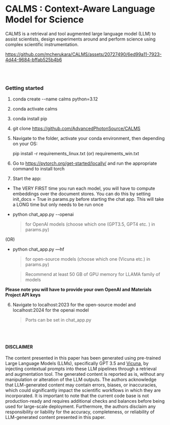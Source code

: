 # CALMS : Context-Aware Language Model for Science

CALMS is a retrieval and tool augmented large language model (LLM) to assist scientists, design experiments around and perform science using complex scientific instrumentation. 



https://github.com/mcherukara/CALMS/assets/20727490/6ed99a11-7923-4d44-9684-bffab525b4b6

<br/><br/>

### Getting started

1. conda create --name calms python=3.12

2. conda activate calms

3. conda install pip

4. git clone https://github.com/AdvancedPhotonSource/CALMS

5. Navigate to the folder, activate your conda environment, then depending on your OS:
   
   pip install -r requirements_linux.txt (or) requirements_win.txt

6. Go to https://pytorch.org/get-started/locally/ and run the appropriate command to install torch

7. Start the app:
- The VERY FIRST time you run each model, you will have to compute embeddings over the document stores. You can do this by setting init_docs = True in params.py before starting the chat app. This will take a LONG time but only needs to be run once
  
- python chat_app.py --openai
  
   > for OpenAI models (choose which one (GPT3.5, GPT4 etc. ) in params.py)

(OR)

- python chat_app.py —hf
  
   > for open-source models (choose which one (Vicuna etc.) in params.py)

   > Recommend at least 50 GB of GPU memory for LLAMA family of models

**Please note you will have to provide your own OpenAI and Materials Project API keys**

6. Navigate to localhost:2023 for the open-source model and localhost:2024 for the openai model
   > Ports can be set in chat_app.py

<br/><br/>

#### DISCLAIMER
The content presented in this paper has been generated using pre-trained Large Language Models (LLMs), specifically GPT 3.5 and [Vicuna](https://lmsys.org/blog/2023-03-30-vicuna/), by injecting contextual prompts into these LLM pipelines through a retrieval and augmentation tool. The generated content is reported as is, without any manipulation or alteration of the LLM outputs. The authors acknowledge that LLM-generated content may contain errors, biases, or inaccuracies, which could significantly impact the scientific workflows in which they are incorporated. It is important to note that the current code base is not production-ready and requires additional checks and balances before being used for large-scale deployment. Furthermore, the authors disclaim any responsibility or liability for the accuracy, completeness, or reliability of LLM-generated content presented in this paper.
